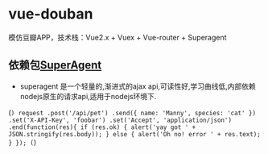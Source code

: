 # vue-douban
模仿豆瓣APP，技术栈：Vue2.x + Vuex + Vue-router + Superagent

## 依赖包[SuperAgent](https://www.jianshu.com/p/191d1e21f7ed)

- superagent 是一个轻量的,渐进式的ajax api,可读性好,学习曲线低,内部依赖nodejs原生的请求api,适用于nodejs环境下.

(```)
 request
    .post('/api/pet')
    .send({ name: 'Manny', species: 'cat' })
    .set('X-API-Key', 'foobar')
    .set('Accept', 'application/json')
    .end(function(res){
      if (res.ok) {
        alert('yay got ' + JSON.stringify(res.body));
      } else {
        alert('Oh no! error ' + res.text);
      }
    });
(```)

